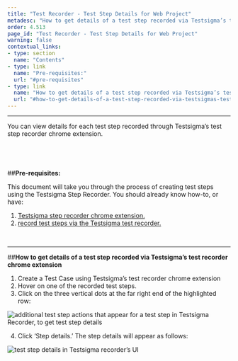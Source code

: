 ```yaml
---
title: "Test Recorder - Test Step Details for Web Project"
metadesc: "How to get details of a test step recorded via Testsigma’s test recorder chrome extension"
order: 4.513
page_id: "Test Recorder - Test Step Details for Web Project"
warning: false
contextual_links:
- type: section
  name: "Contents"
- type: link
  name: "Pre-requisites:"
  url: "#pre-requisites"
- type: link
  name: "How to get details of a test step recorded via Testsigma’s test recorder chrome extension"
  url: "#how-to-get-details-of-a-test-step-recorded-via-testsigmas-test-recorder-chrome-extension   "
---
```


---

You can view details for each test step recorded through Testsigma’s test step recorder chrome extension.  

&emsp;
---
##**Pre-requisites:**

This document will take you through the process of creating test steps using the Testsigma Step Recorder. You should already know how-to, or have:

 1. [Testsigma step recorder chrome extension.](https://testsigma.com/docs/test-step-recorder/install-chrome-extension/)
 2. [record test steps via the Testsigma test recorder.](https://testsigma.com/docs/test-cases/create-steps-recorder/web-apps/overview/)

&emsp;

---
##**How to get details of a test step recorded via Testsigma’s test recorder chrome extension**

 1. Create a Test Case using Testsigma’s test recorder chrome extension
 2. Hover on one of the recorded test steps. 
 3. Click on the three vertical dots at the far right end of the highlighted row:

![additional test step actions that appear for a test step in Testsigma Recorder, to get test step details](https://docs.testsigma.com/images/step-settings/available-additional-actions-test-step-details-testsigma-recorder.png)

 4. Click ‘Step details.’ The step details will appear as follows:

![test step details in Testsigma recorder’s UI](https://docs.testsigma.com/images/step-settings/test-step-details-ui-testsigma-recorder.png)
